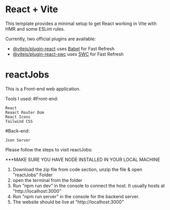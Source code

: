 # React + Vite

This template provides a minimal setup to get React working in Vite with HMR and some ESLint rules.

Currently, two official plugins are available:

- [@vitejs/plugin-react](https://github.com/vitejs/vite-plugin-react/blob/main/packages/plugin-react/README.md) uses [Babel](https://babeljs.io/) for Fast Refresh
- [@vitejs/plugin-react-swc](https://github.com/vitejs/vite-plugin-react-swc) uses [SWC](https://swc.rs/) for Fast Refresh

  
# reactJobs
This is a Front-end web application.

Tools I used:
  #Front-end:
  
    React
    Reaact Router Dom
    React Icons
    Tailwind CSS
    
  #Back-end:
  
    Json Server

Please follow the steps to visit reactJobs:

  ***MAKE SURE YOU HAVE NODE INSTALLED IN YOUR LOCAL MACHINE
  
  1. Download the zip file from code section, unzip the file & open "reactJobs" Folder
  2. open the terminal from the folder
  3. Run "npm run dev" in the console to connect the host. It usually hosts at "http://localhost:3000"
  4. Run "npm run server" in the console for the backend server.
  5. The website should be live at "http://localhost:3000"
